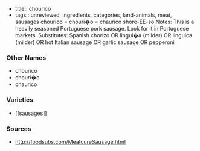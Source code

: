 - title:: chourico
- tags:: unreviewed, ingredients, categories, land-animals, meat, sausages
chourico = chouri�o = chaurico shore-EE-so Notes: This is a heavily seasoned Portuguese pork sausage. Look for it in Portuguese markets. Substitutes: Spanish chorizo OR lingui�a (milder) OR linguica (milder) OR hot Italian sausage OR garlic sausage OR pepperoni

### Other Names

* chourico
* chouri�o
* chaurico

### Varieties

* [[sausages]]

### Sources
* http://foodsubs.com/MeatcureSausage.html
